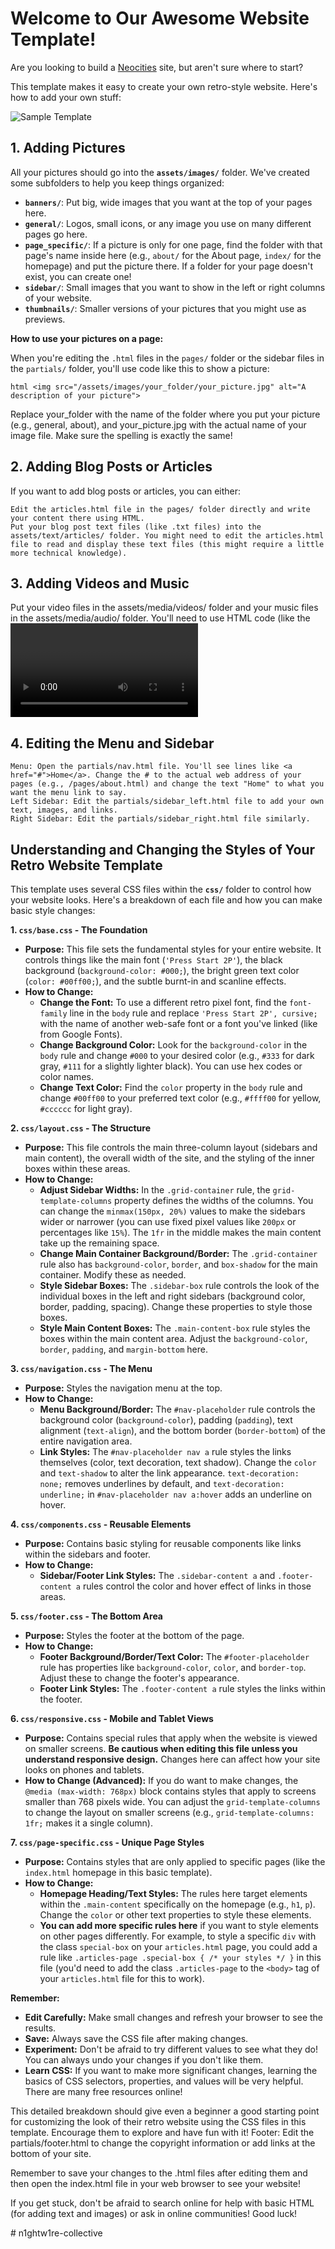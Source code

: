 # Welcome to Our Awesome Website Template! 

Are you looking to build a [Neocities](https://neoticies.org) site, but aren't sure where to start?

This template makes it easy to create your own retro-style website. Here's how to add your own stuff:

![Sample Template](/assets/images/general/template_screenshot.png)

## 1. Adding Pictures

All your pictures should go into the **`assets/images/`** folder. We've created some subfolders to help you keep things organized:

* **`banners/`**: Put big, wide images that you want at the top of your pages here.
* **`general/`**: Logos, small icons, or any image you use on many different pages go here.
* **`page_specific/`**: If a picture is only for one page, find the folder with that page's name inside here (e.g., `about/` for the About page, `index/` for the homepage) and put the picture there. If a folder for your page doesn't exist, you can create one!
* **`sidebar/`**: Small images that you want to show in the left or right columns of your website.
* **`thumbnails/`**: Smaller versions of your pictures that you might use as previews.

**How to use your pictures on a page:**

When you're editing the `.html` files in the `pages/` folder or the sidebar files in the `partials/` folder, you'll use code like this to show a picture:

```html <img src="/assets/images/your_folder/your_picture.jpg" alt="A description of your picture">```

Replace your_folder with the name of the folder where you put your picture (e.g., general, about), and your_picture.jpg with the actual name of your image file. Make sure the spelling is exactly the same!
## 2. Adding Blog Posts or Articles

If you want to add blog posts or articles, you can either:

    Edit the articles.html file in the pages/ folder directly and write your content there using HTML.
    Put your blog post text files (like .txt files) into the assets/text/articles/ folder. You might need to edit the articles.html file to read and display these text files (this might require a little more technical knowledge).

## 3. Adding Videos and Music

Put your video files in the assets/media/videos/ folder and your music files in the assets/media/audio/ folder. You'll need to use HTML code (like the <video> and <audio> tags) in your .html files to show these on your pages.

## 4. Editing the Menu and Sidebar

    Menu: Open the partials/nav.html file. You'll see lines like <a href="#">Home</a>. Change the # to the actual web address of your pages (e.g., /pages/about.html) and change the text "Home" to what you want the menu link to say.
    Left Sidebar: Edit the partials/sidebar_left.html file to add your own text, images, and links.
    Right Sidebar: Edit the partials/sidebar_right.html file similarly.

## Understanding and Changing the Styles of Your Retro Website Template

This template uses several CSS files within the **`css/`** folder to control how your website looks. Here's a breakdown of each file and how you can make basic style changes:

**1. `css/base.css` - The Foundation**

* **Purpose:** This file sets the fundamental styles for your entire website. It controls things like the main font (`'Press Start 2P'`), the black background (`background-color: #000;`), the bright green text color (`color: #00ff00;`), and the subtle burnt-in and scanline effects.
* **How to Change:**
    * **Change the Font:** To use a different retro pixel font, find the `font-family` line in the `body` rule and replace `'Press Start 2P', cursive;` with the name of another web-safe font or a font you've linked (like from Google Fonts).
    * **Change Background Color:** Look for the `background-color` in the `body` rule and change `#000` to your desired color (e.g., `#333` for dark gray, `#111` for a slightly lighter black). You can use hex codes or color names.
    * **Change Text Color:** Find the `color` property in the `body` rule and change `#00ff00` to your preferred text color (e.g., `#ffff00` for yellow, `#cccccc` for light gray).

**2. `css/layout.css` - The Structure**

* **Purpose:** This file controls the main three-column layout (sidebars and main content), the overall width of the site, and the styling of the inner boxes within these areas.
* **How to Change:**
    * **Adjust Sidebar Widths:** In the `.grid-container` rule, the `grid-template-columns` property defines the widths of the columns. You can change the `minmax(150px, 20%)` values to make the sidebars wider or narrower (you can use fixed pixel values like `200px` or percentages like `15%`). The `1fr` in the middle makes the main content take up the remaining space.
    * **Change Main Container Background/Border:** The `.grid-container` rule also has `background-color`, `border`, and `box-shadow` for the main container. Modify these as needed.
    * **Style Sidebar Boxes:** The `.sidebar-box` rule controls the look of the individual boxes in the left and right sidebars (background color, border, padding, spacing). Change these properties to style those boxes.
    * **Style Main Content Boxes:** The `.main-content-box` rule styles the boxes within the main content area. Adjust the `background-color`, `border`, `padding`, and `margin-bottom` here.

**3. `css/navigation.css` - The Menu**

* **Purpose:** Styles the navigation menu at the top.
* **How to Change:**
    * **Menu Background/Border:** The `#nav-placeholder` rule controls the background color (`background-color`), padding (`padding`), text alignment (`text-align`), and the bottom border (`border-bottom`) of the entire navigation area.
    * **Link Styles:** The `#nav-placeholder nav a` rule styles the links themselves (color, text decoration, text shadow). Change the `color` and `text-shadow` to alter the link appearance. `text-decoration: none;` removes underlines by default, and `text-decoration: underline;` in `#nav-placeholder nav a:hover` adds an underline on hover.

**4. `css/components.css` - Reusable Elements**

* **Purpose:** Contains basic styling for reusable components like links within the sidebars and footer.
* **How to Change:**
    * **Sidebar/Footer Link Styles:** The `.sidebar-content a` and `.footer-content a` rules control the color and hover effect of links in those areas.

**5. `css/footer.css` - The Bottom Area**

* **Purpose:** Styles the footer at the bottom of the page.
* **How to Change:**
    * **Footer Background/Border/Text Color:** The `#footer-placeholder` rule has properties like `background-color`, `color`, and `border-top`. Adjust these to change the footer's appearance.
    * **Footer Link Styles:** The `.footer-content a` rule styles the links within the footer.

**6. `css/responsive.css` - Mobile and Tablet Views**

* **Purpose:** Contains special rules that apply when the website is viewed on smaller screens. **Be cautious when editing this file unless you understand responsive design.** Changes here can affect how your site looks on phones and tablets.
* **How to Change (Advanced):** If you do want to make changes, the `@media (max-width: 768px)` block contains styles that apply to screens smaller than 768 pixels wide. You can adjust the `grid-template-columns` to change the layout on smaller screens (e.g., `grid-template-columns: 1fr;` makes it a single column).

**7. `css/page-specific.css` - Unique Page Styles**

* **Purpose:** Contains styles that are only applied to specific pages (like the `index.html` homepage in this basic template).
* **How to Change:**
    * **Homepage Heading/Text Styles:** The rules here target elements within the `.main-content` specifically on the homepage (e.g., `h1`, `p`). Change the `color` or other text properties to style these elements.
    * **You can add more specific rules here** if you want to style elements on other pages differently. For example, to style a specific `div` with the class `special-box` on your `articles.html` page, you could add a rule like `.articles-page .special-box { /* your styles */ }` in this file (you'd need to add the class `.articles-page` to the `<body>` tag of your `articles.html` file for this to work).

**Remember:**

* **Edit Carefully:** Make small changes and refresh your browser to see the results.
* **Save:** Always save the CSS file after making changes.
* **Experiment:** Don't be afraid to try different values to see what they do! You can always undo your changes if you don't like them.
* **Learn CSS:** If you want to make more significant changes, learning the basics of CSS selectors, properties, and values will be very helpful. There are many free resources online!

This detailed breakdown should give even a beginner a good starting point for customizing the look of their retro website using the CSS files in this template. Encourage them to explore and have fun with it!
    Footer: Edit the partials/footer.html to change the copyright information or add links at the bottom of your site.

Remember to save your changes to the .html files after editing them and then open the index.html file in your web browser to see your website!

If you get stuck, don't be afraid to search online for help with basic HTML (for adding text and images) or ask in online communities! Good luck!

#   n 1 g h t w 1 r e - c o l l e c t i v e 
 
 
